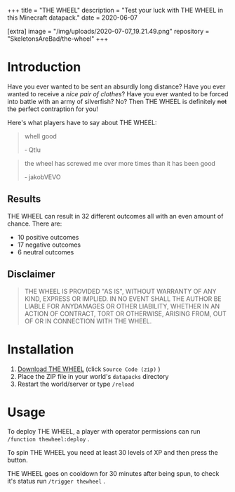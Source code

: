 +++
title = "THE WHEEL"
description = "Test your luck with THE WHEEL in this Minecraft datapack."
date = 2020-06-07

[extra]
image = "/img/uploads/2020-07-07_19.21.49.png"
repository = "SkeletonsAreBad/the-wheel"
+++

# Introduction

Have you ever wanted to be sent an absurdly long distance? Have you ever wanted to receive a *nice pair of clothes*? Have you ever wanted to be forced into battle with an army of silverfish? No? Then THE WHEEL is definitely ~~not~~ the perfect contraption for you!

Here's what players have to say about THE WHEEL:

> whell good
>
> ‐ Qtlu

> the wheel has screwed me over more times than it has been good
>
> ‐ jakobVEVO

## Results

THE WHEEL can result in 32 different outcomes all with an even amount of chance. There are:

* 10 positive outcomes
* 17 negative outcomes
* 6 neutral outcomes

## Disclaimer

> THE WHEEL IS PROVIDED \"AS IS\", WITHOUT WARRANTY OF ANY KIND, EXPRESS OR IMPLIED. IN NO EVENT SHALL THE AUTHOR BE LIABLE FOR ANYDAMAGES OR OTHER LIABILITY, WHETHER IN AN ACTION OF CONTRACT, TORT OR OTHERWISE, ARISING FROM, OUT OF OR IN CONNECTION WITH THE WHEEL.

# Installation

1. [Download THE WHEEL](https://gitlab.com/SkeletonsAreBad/the-wheel/-/releases) (click `Source Code (zip)` )
2. Place the ZIP file in your world's `datapacks` directory
3. Restart the world/server or type `/reload`
# Usage

To deploy THE WHEEL, a player with operator permissions can run `/function thewheel:deploy` .

To spin THE WHEEL you need at least 30 levels of XP and then press the button.

THE WHEEL goes on cooldown for 30 minutes after being spun, to check it's status run `/trigger thewheel` .
